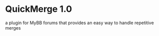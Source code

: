 QuickMerge 1.0
=============

a plugin for MyBB forums that provides an easy way to handle repetitive merges
